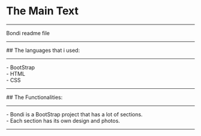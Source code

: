 # The Main Text
<hr>
Bondi readme file
<hr>
## The languages that i used:
<hr>
- BootStrap<br>
- HTML<br>
- CSS<br>
<hr>
## The Functionalities:
<hr>
- Bondi is a BootStrap project that has a lot of sections.<br>
- Each section has its own design and photos.<br>
<hr>
